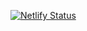 [![Netlify Status](https://api.netlify.com/api/v1/badges/ddfa9374-28dc-4359-acee-504859519f4b/deploy-status)](https://app.netlify.com/sites/ts-ecommerce-website/deploys)
